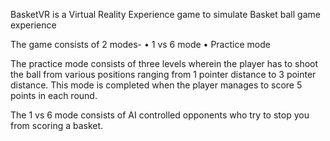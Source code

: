 BasketVR is a Virtual Reality Experience game to simulate Basket ball game experience 

The game consists of 2 modes-
• 1 vs 6 mode
• Practice mode

The practice mode consists of three levels wherein the player has to shoot the ball from various positions ranging from 1 pointer distance to 3 pointer distance. This mode is completed when the player manages to score 5 points in each round.

The 1 vs 6 mode consists of AI controlled opponents who try to stop you from scoring a basket.
